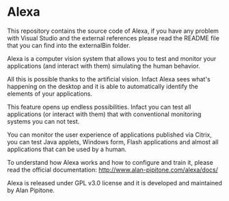 Alexa
=====

This repository contains the source code of Alexa, if you have any problem with Visual Studio and the external references please read the README file that you can find into the externalBin folder.

Alexa is a computer vision system that allows you to test and monitor your applications (and interact with them) simulating the human behavior.

All this is possible thanks to the artificial vision. Infact Alexa sees what's happening on the desktop and it is able to automatically identify the elements of your applications.

This feature opens up endless possibilities. Infact you can test all applications (or interact with them) that with conventional monitoring systems you can not test.

You can monitor the user experience of applications published via Citrix, you can test Java applets, Windows form, Flash applications and almost all applications that can be used by a human.

To understand how Alexa works and how to configure and train it, please read the official documentation: http://www.alan-pipitone.com/alexa/docs/

Alexa is released under GPL v3.0 license and it is developed and maintained by Alan Pipitone.
